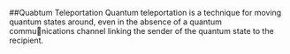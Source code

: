 ##Quabtum Teleportation
 Quantum teleportation is a technique for moving quantum states around, even in the absence of a quantum communications channel linking the sender of the quantum state to the recipient.
